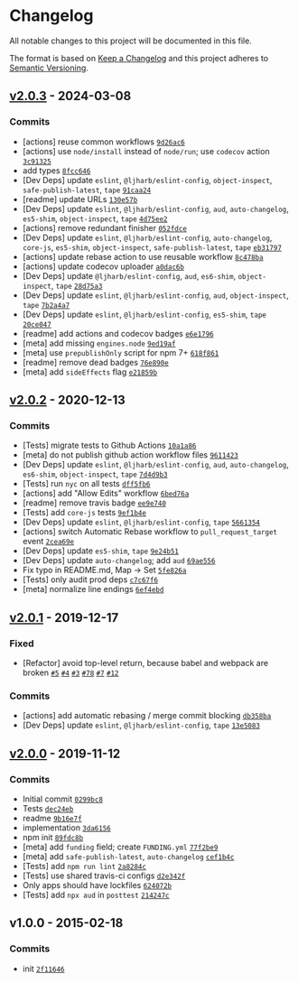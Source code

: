 # Changelog

All notable changes to this project will be documented in this file.

The format is based on [Keep a Changelog](https://keepachangelog.com/en/1.0.0/)
and this project adheres to [Semantic Versioning](https://semver.org/spec/v2.0.0.html).

## [v2.0.3](https://github.com/inspect-js/is-set/compare/v2.0.2...v2.0.3) - 2024-03-08

### Commits

- [actions] reuse common workflows [`9d26ac6`](https://github.com/inspect-js/is-set/commit/9d26ac673752d89ba855a50616d36f09d49d6113)
- [actions] use `node/install` instead of `node/run`; use `codecov` action [`3c91325`](https://github.com/inspect-js/is-set/commit/3c91325782b9dac5a602e150cd007e51029930f9)
- add types [`8fcc646`](https://github.com/inspect-js/is-set/commit/8fcc646ba3befa5448f987c7c12e0863443c9533)
- [Dev Deps] update `eslint`, `@ljharb/eslint-config`, `object-inspect`, `safe-publish-latest`, `tape` [`91caa24`](https://github.com/inspect-js/is-set/commit/91caa24511234e8f105f4534b681abdb2139b650)
- [readme] update URLs [`130e57b`](https://github.com/inspect-js/is-set/commit/130e57bc4d6386bd500d6886b9f094dd201cb88b)
- [Dev Deps] update `eslint`, `@ljharb/eslint-config`, `aud`, `auto-changelog`, `es5-shim`, `object-inspect`, `tape` [`4d75ee2`](https://github.com/inspect-js/is-set/commit/4d75ee27c0351999ba3093d519c12dc8bc0ff0ee)
- [actions] remove redundant finisher [`052fdce`](https://github.com/inspect-js/is-set/commit/052fdce2ee22fe49186c4d848063600f0c3f968d)
- [Dev Deps] update `eslint`, `@ljharb/eslint-config`, `auto-changelog`, `core-js`, `es5-shim`, `object-inspect`, `safe-publish-latest`, `tape` [`eb31797`](https://github.com/inspect-js/is-set/commit/eb317975ea6240cc2dc043db9e4a837b00f82ffc)
- [actions] update rebase action to use reusable workflow [`8c478ba`](https://github.com/inspect-js/is-set/commit/8c478ba28881beb9f07650e409f6ef7df4a92455)
- [actions] update codecov uploader [`a0dac6b`](https://github.com/inspect-js/is-set/commit/a0dac6b9abb0c5a3eff6849cca4ba7f1c0c8dc17)
- [Dev Deps] update `@ljharb/eslint-config`, `aud`, `es6-shim`, `object-inspect`, `tape` [`28d75a3`](https://github.com/inspect-js/is-set/commit/28d75a3ecb22235593b43e32505b90578da0dfab)
- [Dev Deps] update `eslint`, `@ljharb/eslint-config`, `aud`, `object-inspect`, `tape` [`7b2a4a7`](https://github.com/inspect-js/is-set/commit/7b2a4a75bae0f1a9163a83ac8760f10cfbcdb001)
- [Dev Deps] update `eslint`, `@ljharb/eslint-config`, `es5-shim`, `tape` [`20ce047`](https://github.com/inspect-js/is-set/commit/20ce04714d7be5fbee40c757e2ba7194e248c1a2)
- [readme] add actions and codecov badges [`e6e1796`](https://github.com/inspect-js/is-set/commit/e6e1796da1700594a3988466762405462f082cda)
- [meta] add missing `engines.node` [`9ed19af`](https://github.com/inspect-js/is-set/commit/9ed19afb98ad26e29378c2a7f1c82359d5c5a809)
- [meta] use `prepublishOnly` script for npm 7+ [`618f861`](https://github.com/inspect-js/is-set/commit/618f86128277814075fe56f7a69a272c31a48f85)
- [readme] remove dead badges [`76e890e`](https://github.com/inspect-js/is-set/commit/76e890ea165c6cb9088604ea010968d5e3e877c6)
- [meta] add `sideEffects` flag [`e21859b`](https://github.com/inspect-js/is-set/commit/e21859bb58bd5aafb907fe53045ec3bc14d07449)

## [v2.0.2](https://github.com/inspect-js/is-set/compare/v2.0.1...v2.0.2) - 2020-12-13

### Commits

- [Tests] migrate tests to Github Actions [`10a1a86`](https://github.com/inspect-js/is-set/commit/10a1a869d5f76921eed5bb7f1503be6f03eea8a2)
- [meta] do not publish github action workflow files [`9611423`](https://github.com/inspect-js/is-set/commit/9611423c4a6baa08a38f46ddafcca3ed4ea0ad97)
- [Dev Deps] update `eslint`, `@ljharb/eslint-config`, `aud`, `auto-changelog`, `es6-shim`, `object-inspect`, `tape` [`7d4d9b3`](https://github.com/inspect-js/is-set/commit/7d4d9b3ce8434a96c238cef62a7ce9ce79bd6079)
- [Tests] run `nyc` on all tests [`dff5fb6`](https://github.com/inspect-js/is-set/commit/dff5fb6cec206e51c6a7311fdb866bb0a0783b1a)
- [actions] add "Allow Edits" workflow [`6bed76a`](https://github.com/inspect-js/is-set/commit/6bed76af3119e489e622b3ea30807484dbb7fca9)
- [readme] remove travis badge [`ee9e740`](https://github.com/inspect-js/is-set/commit/ee9e74012ba35e86a4e92d7165548341d4323755)
- [Tests] add `core-js` tests [`9ef1b4e`](https://github.com/inspect-js/is-set/commit/9ef1b4ed0e55cec4154189247b6d7f6ad570e2f1)
- [Dev Deps] update `eslint`, `@ljharb/eslint-config`, `tape` [`5661354`](https://github.com/inspect-js/is-set/commit/5661354f7a9861998257fdacfa9975feae9415b8)
- [actions] switch Automatic Rebase workflow to `pull_request_target` event [`2cea69e`](https://github.com/inspect-js/is-set/commit/2cea69e16f64d7e706945010e03401a0a66507a3)
- [Dev Deps] update `es5-shim`, `tape` [`9e24b51`](https://github.com/inspect-js/is-set/commit/9e24b5158a0490c6b94deb31e76b06337eaafce6)
- [Dev Deps] update `auto-changelog`; add `aud` [`69ae556`](https://github.com/inspect-js/is-set/commit/69ae5561fe2408f301479dfa65dac0255e16952e)
- Fix typo in README.md, Map -&gt; Set [`5fe826a`](https://github.com/inspect-js/is-set/commit/5fe826a1e11bf810b7174e2dfaf893a5682511d4)
- [Tests] only audit prod deps [`c7c67f6`](https://github.com/inspect-js/is-set/commit/c7c67f6b1a32b2b24709d733a6681cbe1ec67640)
- [meta] normalize line endings [`6ef4ebd`](https://github.com/inspect-js/is-set/commit/6ef4ebdf090bdf1f42eb912b6af2cf31df4abaef)

## [v2.0.1](https://github.com/inspect-js/is-set/compare/v2.0.0...v2.0.1) - 2019-12-17

### Fixed

- [Refactor] avoid top-level return, because babel and webpack are broken [`#5`](https://github.com/inspect-js/is-set/issues/5) [`#4`](https://github.com/inspect-js/is-set/issues/4) [`#3`](https://github.com/inspect-js/is-set/issues/3) [`#78`](https://github.com/inspect-js/node-deep-equal/issues/78) [`#7`](https://github.com/es-shims/Promise.allSettled/issues/7) [`#12`](https://github.com/airbnb/js-shims/issues/12)

### Commits

- [actions] add automatic rebasing / merge commit blocking [`db358ba`](https://github.com/inspect-js/is-set/commit/db358ba503aa86fe2d375e188dcdfa7174a070c8)
- [Dev Deps] update `eslint`, `@ljharb/eslint-config`, `tape` [`13e5083`](https://github.com/inspect-js/is-set/commit/13e50834eacb1c1830feb598da70ca6d0c53d2f7)

## [v2.0.0](https://github.com/inspect-js/is-set/compare/v1.0.0...v2.0.0) - 2019-11-12

### Commits

- Initial commit [`0299bc8`](https://github.com/inspect-js/is-set/commit/0299bc8fce41dce4586ac2f79c73802ad6a72c3d)
- Tests [`dec24eb`](https://github.com/inspect-js/is-set/commit/dec24eb0b9f57f14be8eedd0e572f94f81572e82)
- readme [`9b16e7f`](https://github.com/inspect-js/is-set/commit/9b16e7ff417b5c7be9829f22e32249d737bb8f6e)
- implementation [`3da6156`](https://github.com/inspect-js/is-set/commit/3da6156dae02e71d541bc8a0d3b751734b98e06d)
- npm init [`89fdc8b`](https://github.com/inspect-js/is-set/commit/89fdc8b3d980f6ca414f71dff2af38ed102321a1)
- [meta] add `funding` field; create `FUNDING.yml` [`77f2be9`](https://github.com/inspect-js/is-set/commit/77f2be9f281439472f81a0378632bc5eeb25a79b)
- [meta] add `safe-publish-latest`, `auto-changelog` [`cef1b4c`](https://github.com/inspect-js/is-set/commit/cef1b4cef15c565e76e3d46e66087821c4c437ae)
- [Tests] add `npm run lint` [`2a8284c`](https://github.com/inspect-js/is-set/commit/2a8284c6d2265ecd5c98bd4a008a82f0b519cd0a)
- [Tests] use shared travis-ci configs [`d2e342f`](https://github.com/inspect-js/is-set/commit/d2e342f3b8477cc74bcab44297d20d10fcf3718b)
- Only apps should have lockfiles [`624072b`](https://github.com/inspect-js/is-set/commit/624072b92774aaa6d851837c882181995d88ece8)
- [Tests] add `npx aud` in `posttest` [`214247c`](https://github.com/inspect-js/is-set/commit/214247c3fcd61b164c18b56524cdc183fc485450)

## v1.0.0 - 2015-02-18

### Commits

- init [`2f11646`](https://github.com/inspect-js/is-set/commit/2f1164617bee9c05c0f7ffae8fca2feed13bade7)
